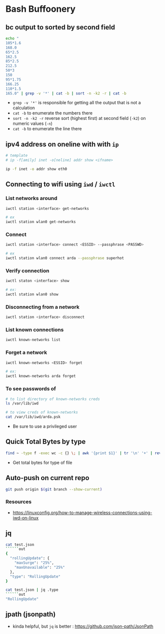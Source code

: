 # Bash Buffoonery

## bc output to sorted by second field
```bash
echo "
105*1.6
168.0
65*2.5
162.5
85*2.5
212.5
50*3
150
95*1.75
166.25
110*1.5
165.0" | grep -v '*' | cat -b | sort -n -k2 -r | cat -b
```
- `grep -v '*'` is responsible for getting all the output that is not a calculation
- `cat -b` to enumerate the numbers there
- `sort -n -k2 -r` reverse sort (highest first) at second field (`-k2`) on numeric values (`-n`)
- `cat -b` to enumerate the line there

## ipv4 address on oneline with with `ip`
```bash
# template
# ip -f[amily] inet -o[neline] addr show <ifname>

ip -f inet -o addr show eth0
```

## Connecting to wifi using `iwd` / `iwctl`

### List networks around
```bash
iwctl station <interface> get-networks

# ex
iwctl station wlan0 get-networks
```

### Connect
```bash
iwctl station <interface> connect <ESSID> --passphrase <PASSWD>

# ex
iwctl station wlan0 connect arda --passphrase superhot
```

### Verify connection
```bash
iwctl staton <interface> show

# ex:
iwctl station wlan0 show
```

### Disconnecting from a network
```bash
iwctl station <interface> disconnect
```

### List known connections
```bash
iwctl known-networks list
```

### Forget a network
```bash
iwctl known-networks <ESSID> forget

# ex:
iwctl known-networks arda forget
```

### To see passwords of
```bash
# to list directory of known-networks creds
ls /var/lib/iwd

# to view creds of known-networks
cat /var/lib/iwd/arda.psk
```

- Be sure to use a privileged user


## Quick Total Bytes by type
```sh
find ~ -type f -exec wc -c {} \; | awk '{print $1}' | tr '\n' '+' | rev | cut -c1 --complement | rev | bc
```
- Get total bytes for type of file


## Auto-push on current repo
```sh
git push origin $(git branch --show-current)
```

### Resources
- https://linuxconfig.org/how-to-manage-wireless-connections-using-iwd-on-linux

## jq
```sh
cat test.json
``````out
{
  "rollingUpdate": {
    "maxSurge": "25%",
    "maxUnavailable": "25%"
  },
  "type": "RollingUpdate"
}
```

```sh
cat test.json | jq .type
``````out
"RollingUpdate"
```

## jpath (jsonpath) 
- kinda helpful, but `jq` is better : https://github.com/json-path/JsonPath

